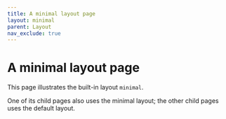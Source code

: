 ```yaml
---
title: A minimal layout page
layout: minimal
parent: Layout
nav_exclude: true
---
```


# A minimal layout page

This page illustrates the built-in layout `minimal`.

One of its child pages also uses the minimal layout; the other child pages uses the default layout.
